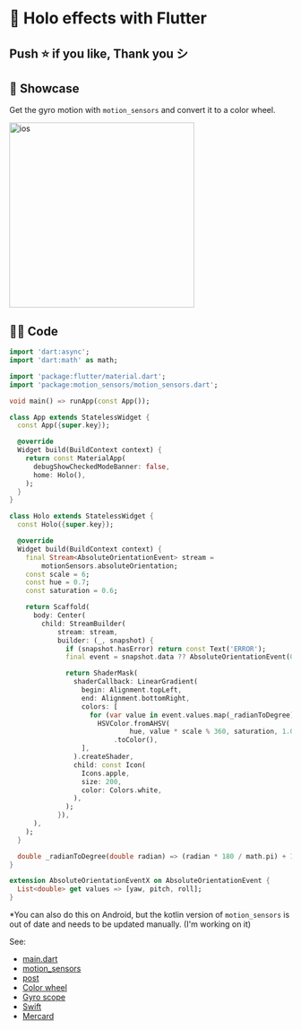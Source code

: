 # 🌈 Holo effects with Flutter

## Push ⭐️ if you like, Thank you シ

## 📸 Showcase
Get the gyro motion with `motion_sensors` and convert it to a color wheel.

<img src="https://github.com/natsuk4ze/holo/raw/main/assets/example.gif" alt="ios" width="330"/>


## 👩‍💻 Code
```dart
import 'dart:async';
import 'dart:math' as math;

import 'package:flutter/material.dart';
import 'package:motion_sensors/motion_sensors.dart';

void main() => runApp(const App());

class App extends StatelessWidget {
  const App({super.key});

  @override
  Widget build(BuildContext context) {
    return const MaterialApp(
      debugShowCheckedModeBanner: false,
      home: Holo(),
    );
  }
}

class Holo extends StatelessWidget {
  const Holo({super.key});

  @override
  Widget build(BuildContext context) {
    final Stream<AbsoluteOrientationEvent> stream =
        motionSensors.absoluteOrientation;
    const scale = 6;
    const hue = 0.7;
    const saturation = 0.6;

    return Scaffold(
      body: Center(
        child: StreamBuilder(
            stream: stream,
            builder: (_, snapshot) {
              if (snapshot.hasError) return const Text('ERROR');
              final event = snapshot.data ?? AbsoluteOrientationEvent(0, 0, 0);

              return ShaderMask(
                shaderCallback: LinearGradient(
                  begin: Alignment.topLeft,
                  end: Alignment.bottomRight,
                  colors: [
                    for (var value in event.values.map(_radianToDegree))
                      HSVColor.fromAHSV(
                              hue, value * scale % 360, saturation, 1.0)
                          .toColor(),
                  ],
                ).createShader,
                child: const Icon(
                  Icons.apple,
                  size: 200,
                  color: Colors.white,
                ),
              );
            }),
      ),
    );
  }

  double _radianToDegree(double radian) => (radian * 180 / math.pi) + 180;
}

extension AbsoluteOrientationEventX on AbsoluteOrientationEvent {
  List<double> get values => [yaw, pitch, roll];
}

```
*You can also do this on Android, but the kotlin version of `motion_sensors` is out of date and needs to be updated manually.
(I'm working on it)

See: 
- [main.dart](https://github.com/natsuk4ze/holo/blob/main/lib/main.dart)
- [motion_sensors](https://github.com/zesage/motion_sensors)
- [post](https://twitter.com/natsuk4ze/status/1708379042536452248)
- [Color wheel](https://en.wikipedia.org/wiki/Color_wheel)
- [Gyro scope](https://developer.apple.com/documentation/coremotion/getting_raw_gyroscope_events)
- [Swift](https://twitter.com/jmtrivedi/status/1513555700495966208)
- [Mercard](https://engineering.mercari.com/blog/entry/20221208-mimicking-a-holographic-effect-for-mercard/)

